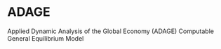 # ADAGE
Applied Dynamic Analysis of the Global Economy (ADAGE) Computable General Equilibrium Model
